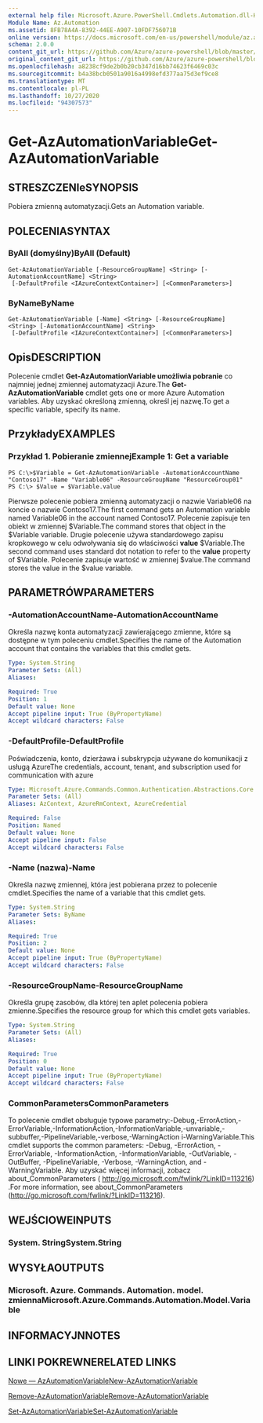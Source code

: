 ```yaml
---
external help file: Microsoft.Azure.PowerShell.Cmdlets.Automation.dll-Help.xml
Module Name: Az.Automation
ms.assetid: 8FB78A4A-8392-44EE-A907-10FDF756071B
online version: https://docs.microsoft.com/en-us/powershell/module/az.automation/get-azautomationvariable
schema: 2.0.0
content_git_url: https://github.com/Azure/azure-powershell/blob/master/src/Automation/Automation/help/Get-AzAutomationVariable.md
original_content_git_url: https://github.com/Azure/azure-powershell/blob/master/src/Automation/Automation/help/Get-AzAutomationVariable.md
ms.openlocfilehash: a8238cf9de2b0b20cb347d16bb74623f6469c03c
ms.sourcegitcommit: b4a38bcb0501a9016a4998efd377aa75d3ef9ce8
ms.translationtype: MT
ms.contentlocale: pl-PL
ms.lasthandoff: 10/27/2020
ms.locfileid: "94307573"
---
```

# <span data-ttu-id="63041-101">Get-AzAutomationVariable</span><span class="sxs-lookup"><span data-stu-id="63041-101">Get-AzAutomationVariable</span></span>

## <span data-ttu-id="63041-102">STRESZCZENIe</span><span class="sxs-lookup"><span data-stu-id="63041-102">SYNOPSIS</span></span>
<span data-ttu-id="63041-103">Pobiera zmienną automatyzacji.</span><span class="sxs-lookup"><span data-stu-id="63041-103">Gets an Automation variable.</span></span>

## <span data-ttu-id="63041-104">POLECENIA</span><span class="sxs-lookup"><span data-stu-id="63041-104">SYNTAX</span></span>

### <span data-ttu-id="63041-105">ByAll (domyślny)</span><span class="sxs-lookup"><span data-stu-id="63041-105">ByAll (Default)</span></span>
```
Get-AzAutomationVariable [-ResourceGroupName] <String> [-AutomationAccountName] <String>
 [-DefaultProfile <IAzureContextContainer>] [<CommonParameters>]
```

### <span data-ttu-id="63041-106">ByName</span><span class="sxs-lookup"><span data-stu-id="63041-106">ByName</span></span>
```
Get-AzAutomationVariable [-Name] <String> [-ResourceGroupName] <String> [-AutomationAccountName] <String>
 [-DefaultProfile <IAzureContextContainer>] [<CommonParameters>]
```

## <span data-ttu-id="63041-107">Opis</span><span class="sxs-lookup"><span data-stu-id="63041-107">DESCRIPTION</span></span>
<span data-ttu-id="63041-108">Polecenie cmdlet **Get-AzAutomationVariable umożliwia pobranie** co najmniej jednej zmiennej automatyzacji Azure.</span><span class="sxs-lookup"><span data-stu-id="63041-108">The **Get-AzAutomationVariable** cmdlet gets one or more Azure Automation variables.</span></span>
<span data-ttu-id="63041-109">Aby uzyskać określoną zmienną, określ jej nazwę.</span><span class="sxs-lookup"><span data-stu-id="63041-109">To get a specific variable, specify its name.</span></span>

## <span data-ttu-id="63041-110">Przykłady</span><span class="sxs-lookup"><span data-stu-id="63041-110">EXAMPLES</span></span>

### <span data-ttu-id="63041-111">Przykład 1. Pobieranie zmiennej</span><span class="sxs-lookup"><span data-stu-id="63041-111">Example 1: Get a variable</span></span>
```
PS C:\>$Variable = Get-AzAutomationVariable -AutomationAccountName "Contoso17" -Name "Variable06" -ResourceGroupName "ResourceGroup01"
PS C:\> $Value = $Variable.value
```

<span data-ttu-id="63041-112">Pierwsze polecenie pobiera zmienną automatyzacji o nazwie Variable06 na koncie o nazwie Contoso17.</span><span class="sxs-lookup"><span data-stu-id="63041-112">The first command gets an Automation variable named Variable06 in the account named Contoso17.</span></span>
<span data-ttu-id="63041-113">Polecenie zapisuje ten obiekt w zmiennej $Variable.</span><span class="sxs-lookup"><span data-stu-id="63041-113">The command stores that object in the $Variable variable.</span></span>
<span data-ttu-id="63041-114">Drugie polecenie używa standardowego zapisu kropkowego w celu odwoływania się do właściwości **value** $Variable.</span><span class="sxs-lookup"><span data-stu-id="63041-114">The second command uses standard dot notation to refer to the **value** property of $Variable.</span></span>
<span data-ttu-id="63041-115">Polecenie zapisuje wartość w zmiennej $value.</span><span class="sxs-lookup"><span data-stu-id="63041-115">The command stores the value in the $value variable.</span></span>

## <span data-ttu-id="63041-116">PARAMETRÓW</span><span class="sxs-lookup"><span data-stu-id="63041-116">PARAMETERS</span></span>

### <span data-ttu-id="63041-117">-AutomationAccountName</span><span class="sxs-lookup"><span data-stu-id="63041-117">-AutomationAccountName</span></span>
<span data-ttu-id="63041-118">Określa nazwę konta automatyzacji zawierającego zmienne, które są dostępne w tym poleceniu cmdlet.</span><span class="sxs-lookup"><span data-stu-id="63041-118">Specifies the name of the Automation account that contains the variables that this cmdlet gets.</span></span>

```yaml
Type: System.String
Parameter Sets: (All)
Aliases:

Required: True
Position: 1
Default value: None
Accept pipeline input: True (ByPropertyName)
Accept wildcard characters: False
```

### <span data-ttu-id="63041-119">-DefaultProfile</span><span class="sxs-lookup"><span data-stu-id="63041-119">-DefaultProfile</span></span>
<span data-ttu-id="63041-120">Poświadczenia, konto, dzierżawa i subskrypcja używane do komunikacji z usługą Azure</span><span class="sxs-lookup"><span data-stu-id="63041-120">The credentials, account, tenant, and subscription used for communication with azure</span></span>

```yaml
Type: Microsoft.Azure.Commands.Common.Authentication.Abstractions.Core.IAzureContextContainer
Parameter Sets: (All)
Aliases: AzContext, AzureRmContext, AzureCredential

Required: False
Position: Named
Default value: None
Accept pipeline input: False
Accept wildcard characters: False
```

### <span data-ttu-id="63041-121">-Name (nazwa)</span><span class="sxs-lookup"><span data-stu-id="63041-121">-Name</span></span>
<span data-ttu-id="63041-122">Określa nazwę zmiennej, która jest pobierana przez to polecenie cmdlet.</span><span class="sxs-lookup"><span data-stu-id="63041-122">Specifies the name of a variable that this cmdlet gets.</span></span>

```yaml
Type: System.String
Parameter Sets: ByName
Aliases:

Required: True
Position: 2
Default value: None
Accept pipeline input: True (ByPropertyName)
Accept wildcard characters: False
```

### <span data-ttu-id="63041-123">-ResourceGroupName</span><span class="sxs-lookup"><span data-stu-id="63041-123">-ResourceGroupName</span></span>
<span data-ttu-id="63041-124">Określa grupę zasobów, dla której ten aplet polecenia pobiera zmienne.</span><span class="sxs-lookup"><span data-stu-id="63041-124">Specifies the resource group for which this cmdlet gets variables.</span></span>

```yaml
Type: System.String
Parameter Sets: (All)
Aliases:

Required: True
Position: 0
Default value: None
Accept pipeline input: True (ByPropertyName)
Accept wildcard characters: False
```

### <span data-ttu-id="63041-125">CommonParameters</span><span class="sxs-lookup"><span data-stu-id="63041-125">CommonParameters</span></span>
<span data-ttu-id="63041-126">To polecenie cmdlet obsługuje typowe parametry:-Debug,-ErrorAction,-ErrorVariable,-InformationAction,-InformationVariable,-unvariable,-subbuffer,-PipelineVariable,-verbose,-WarningAction i-WarningVariable.</span><span class="sxs-lookup"><span data-stu-id="63041-126">This cmdlet supports the common parameters: -Debug, -ErrorAction, -ErrorVariable, -InformationAction, -InformationVariable, -OutVariable, -OutBuffer, -PipelineVariable, -Verbose, -WarningAction, and -WarningVariable.</span></span> <span data-ttu-id="63041-127">Aby uzyskać więcej informacji, zobacz about_CommonParameters ( http://go.microsoft.com/fwlink/?LinkID=113216) .</span><span class="sxs-lookup"><span data-stu-id="63041-127">For more information, see about_CommonParameters (http://go.microsoft.com/fwlink/?LinkID=113216).</span></span>

## <span data-ttu-id="63041-128">WEJŚCIOWE</span><span class="sxs-lookup"><span data-stu-id="63041-128">INPUTS</span></span>

### <span data-ttu-id="63041-129">System. String</span><span class="sxs-lookup"><span data-stu-id="63041-129">System.String</span></span>

## <span data-ttu-id="63041-130">WYSYŁA</span><span class="sxs-lookup"><span data-stu-id="63041-130">OUTPUTS</span></span>

### <span data-ttu-id="63041-131">Microsoft. Azure. Commands. Automation. model. zmienna</span><span class="sxs-lookup"><span data-stu-id="63041-131">Microsoft.Azure.Commands.Automation.Model.Variable</span></span>

## <span data-ttu-id="63041-132">INFORMACYJN</span><span class="sxs-lookup"><span data-stu-id="63041-132">NOTES</span></span>

## <span data-ttu-id="63041-133">LINKI POKREWNE</span><span class="sxs-lookup"><span data-stu-id="63041-133">RELATED LINKS</span></span>

[<span data-ttu-id="63041-134">Nowe — AzAutomationVariable</span><span class="sxs-lookup"><span data-stu-id="63041-134">New-AzAutomationVariable</span></span>](./New-AzAutomationVariable.md)

[<span data-ttu-id="63041-135">Remove-AzAutomationVariable</span><span class="sxs-lookup"><span data-stu-id="63041-135">Remove-AzAutomationVariable</span></span>](./Remove-AzAutomationVariable.md)

[<span data-ttu-id="63041-136">Set-AzAutomationVariable</span><span class="sxs-lookup"><span data-stu-id="63041-136">Set-AzAutomationVariable</span></span>](./Set-AzAutomationVariable.md)


